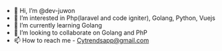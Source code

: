 - 👋 Hi, I’m @dev-juwon
- 👀 I’m interested in Php(laravel and code igniter), Golang, Python, Vuejs
- 🌱 I’m currently learning Golang
- 💞️ I’m looking to collaborate on Golang and PhP
- 📫 How to reach me - Cytrendsapp@gmail.com

<!---
dev-juwon/dev-juwon is a ✨ special ✨ repository because its `README.md` (this file) appears on your GitHub profile.
You can click the Preview link to take a look at your changes.
--->
